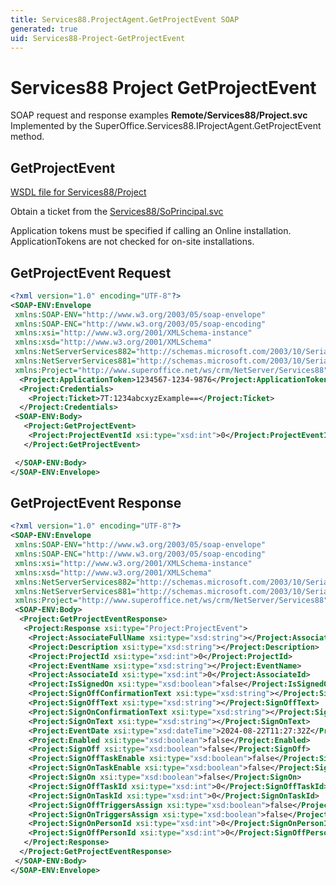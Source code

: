 ```yaml
---
title: Services88.ProjectAgent.GetProjectEvent SOAP
generated: true
uid: Services88-Project-GetProjectEvent
---
```


# Services88 Project GetProjectEvent

SOAP request and response examples **Remote/Services88/Project.svc**
Implemented by the <see cref="M:SuperOffice.Services88.IProjectAgent.GetProjectEvent">SuperOffice.Services88.IProjectAgent.GetProjectEvent</see> method.

## GetProjectEvent





[WSDL file for Services88/Project](../Services88-Project.md)

Obtain a ticket from the [Services88/SoPrincipal.svc](../SoPrincipal/index.md)

Application tokens must be specified if calling an Online installation. ApplicationTokens are not checked for on-site installations.

## GetProjectEvent Request

```xml
<?xml version="1.0" encoding="UTF-8"?>
<SOAP-ENV:Envelope
 xmlns:SOAP-ENV="http://www.w3.org/2003/05/soap-envelope"
 xmlns:SOAP-ENC="http://www.w3.org/2003/05/soap-encoding"
 xmlns:xsi="http://www.w3.org/2001/XMLSchema-instance"
 xmlns:xsd="http://www.w3.org/2001/XMLSchema"
 xmlns:NetServerServices882="http://schemas.microsoft.com/2003/10/Serialization/Arrays"
 xmlns:NetServerServices881="http://schemas.microsoft.com/2003/10/Serialization/"
 xmlns:Project="http://www.superoffice.net/ws/crm/NetServer/Services88">
  <Project:ApplicationToken>1234567-1234-9876</Project:ApplicationToken>
  <Project:Credentials>
    <Project:Ticket>7T:1234abcxyzExample==</Project:Ticket>
  </Project:Credentials>
 <SOAP-ENV:Body>
   <Project:GetProjectEvent>
    <Project:ProjectEventId xsi:type="xsd:int">0</Project:ProjectEventId>
   </Project:GetProjectEvent>

 </SOAP-ENV:Body>
</SOAP-ENV:Envelope>

```


## GetProjectEvent Response

```xml
<?xml version="1.0" encoding="UTF-8"?>
<SOAP-ENV:Envelope
 xmlns:SOAP-ENV="http://www.w3.org/2003/05/soap-envelope"
 xmlns:SOAP-ENC="http://www.w3.org/2003/05/soap-encoding"
 xmlns:xsi="http://www.w3.org/2001/XMLSchema-instance"
 xmlns:xsd="http://www.w3.org/2001/XMLSchema"
 xmlns:NetServerServices882="http://schemas.microsoft.com/2003/10/Serialization/Arrays"
 xmlns:NetServerServices881="http://schemas.microsoft.com/2003/10/Serialization/"
 xmlns:Project="http://www.superoffice.net/ws/crm/NetServer/Services88">
 <SOAP-ENV:Body>
  <Project:GetProjectEventResponse>
   <Project:Response xsi:type="Project:ProjectEvent">
    <Project:AssociateFullName xsi:type="xsd:string"></Project:AssociateFullName>
    <Project:Description xsi:type="xsd:string"></Project:Description>
    <Project:ProjectId xsi:type="xsd:int">0</Project:ProjectId>
    <Project:EventName xsi:type="xsd:string"></Project:EventName>
    <Project:AssociateId xsi:type="xsd:int">0</Project:AssociateId>
    <Project:IsSignedOn xsi:type="xsd:boolean">false</Project:IsSignedOn>
    <Project:SignOffConfirmationText xsi:type="xsd:string"></Project:SignOffConfirmationText>
    <Project:SignOffText xsi:type="xsd:string"></Project:SignOffText>
    <Project:SignOnConfirmationText xsi:type="xsd:string"></Project:SignOnConfirmationText>
    <Project:SignOnText xsi:type="xsd:string"></Project:SignOnText>
    <Project:EventDate xsi:type="xsd:dateTime">2024-08-22T11:27:32Z</Project:EventDate>
    <Project:Enabled xsi:type="xsd:boolean">false</Project:Enabled>
    <Project:SignOff xsi:type="xsd:boolean">false</Project:SignOff>
    <Project:SignOffTaskEnable xsi:type="xsd:boolean">false</Project:SignOffTaskEnable>
    <Project:SignOnTaskEnable xsi:type="xsd:boolean">false</Project:SignOnTaskEnable>
    <Project:SignOn xsi:type="xsd:boolean">false</Project:SignOn>
    <Project:SignOffTaskId xsi:type="xsd:int">0</Project:SignOffTaskId>
    <Project:SignOnTaskId xsi:type="xsd:int">0</Project:SignOnTaskId>
    <Project:SignOffTriggersAssign xsi:type="xsd:boolean">false</Project:SignOffTriggersAssign>
    <Project:SignOnTriggersAssign xsi:type="xsd:boolean">false</Project:SignOnTriggersAssign>
    <Project:SignOnPersonId xsi:type="xsd:int">0</Project:SignOnPersonId>
    <Project:SignOffPersonId xsi:type="xsd:int">0</Project:SignOffPersonId>
   </Project:Response>
  </Project:GetProjectEventResponse>
 </SOAP-ENV:Body>
</SOAP-ENV:Envelope>

```

